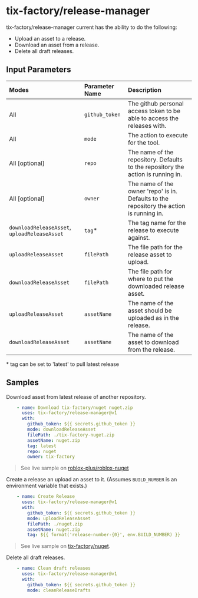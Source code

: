 # tix-factory/release-manager
tix-factory/release-manager current has the ability to do the following:
- Upload an asset to a release.
- Download an asset from a release.
- Delete all draft releases.

## Input Parameters
| Modes                                        | Parameter Name | Description |
| :------------------------------------------- | :------------- | :---------- |
| All                                          | `github_token` | The github personal access token to be able to access the releases with. |
| All                                          | `mode`         | The action to execute for the tool. |
| All \[optional\]                             | `repo`         | The name of the repository. Defaults to the repository the action is running in. |
| All \[optional\]                             | `owner`        | The name of the owner 'repo' is in. Defaults to the repository the action is running in. |
| `downloadReleaseAsset`, `uploadReleaseAsset` | `tag`*         | The tag name for the release to execute against. |
| `uploadReleaseAsset`                         | `filePath`     | The file path for the release asset to upload. |
| `downloadReleaseAsset`                       | `filePath`     | The file path for where to put the downloaded release asset. |
| `uploadReleaseAsset`                         | `assetName`    | The name of the asset should be uploaded as in the release. |
| `downloadReleaseAsset`                       | `assetName`    | The name of the asset to download from the release. |

\* tag can be set to 'latest' to pull latest release

## Samples
Download asset from latest release of another repository.
```yml
    - name: Download tix-factory/nuget nuget.zip
      uses: tix-factory/release-manager@v1
      with:
        github_token: ${{ secrets.github_token }}
        mode: downloadReleaseAsset
        filePath: ./tix-factory-nuget.zip
        assetName: nuget.zip
        tag: latest
        repo: nuget
        owner: tix-factory
```
> See live sample on [roblox-plus/roblox-nuget](https://github.com/Roblox-Plus/roblox-nuget/blob/0655136ad4996912d2b386d79aba8971d5919875/.github/workflows/dotnetcore.yml#L15-L24)

Create a release an upload an asset to it. (Assumes `BUILD_NUMBER` is an environment variable that exists.)
```yml
    - name: Create Release
      uses: tix-factory/release-manager@v1
      with:
        github_token: ${{ secrets.github_token }}
        mode: uploadReleaseAsset
        filePath: ./nuget.zip
        assetName: nuget.zip
        tag: ${{ format('release-number-{0}', env.BUILD_NUMBER) }}
```
> See live sample on [tix-factory/nuget](https://github.com/tix-factory/nuget/blob/baaee975c0ddb1fb048feaf95c82fab8e1655c90/.github/workflows/dotnetcore.yml#L36-L43).

Delete all draft releases.
```yml
    - name: Clean draft releases
      uses: tix-factory/release-manager@v1
      with:
        github_token: ${{ secrets.github_token }}
        mode: cleanReleaseDrafts
```